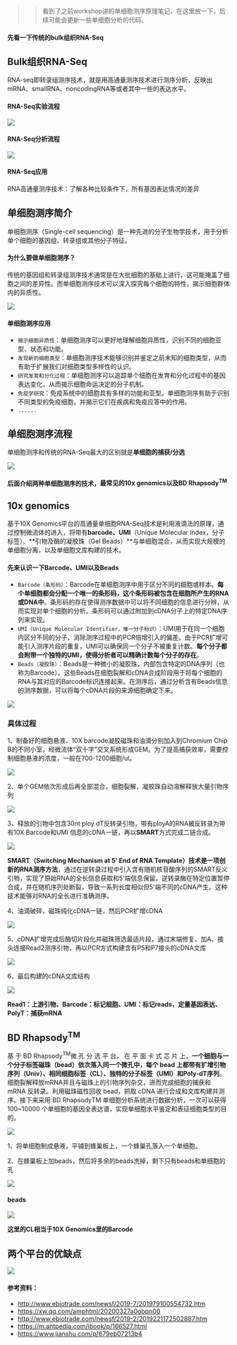 >> 看到了之前workshop讲的单细胞测序原理笔记，在这里放一下，后续可能会更新一些单细胞分析的代码。

#### 先看一下传统的bulk组织RNA-Seq

## Bulk组织RNA-Seq
RNA-seq即转录组测序技术，就是用高通量测序技术进行测序分析，反映出mRNA、smallRNA、noncodingRNA等或者其中一些的表达水平。

#### RNA-Seq实验流程

![](https://files.mdnice.com/user/23696/54229a8b-3776-477b-861e-6d573d6c7f7c.png)

#### RNA-Seq分析流程

![](https://files.mdnice.com/user/23696/224d9076-9ddb-4873-8636-5bb86e9c7ce4.png)

#### RNA-Seq应用
RNA高通量测序技术：了解各种比较条件下，所有基因表达情况的差异

## 单细胞测序简介

单细胞测序（Single-cell sequencing）是一种先进的分子生物学技术，用于分析单个细胞的基因组、转录组或其他分子特征。

#### 为什么要做单细胞测序？

传统的基因组和转录组测序技术通常是在大批细胞的基础上进行，这可能掩盖了细胞之间的差异性。而单细胞测序技术可以深入探究每个细胞的特性，揭示细胞群体内的异质性。

![](https://files.mdnice.com/user/23696/b3d68909-6fbc-45b2-b8a0-d3a0e3b6a59d.png)

#### 单细胞测序应用

- `揭示细胞异质性`：单细胞测序可以更好地理解细胞异质性，识别不同的细胞亚型、状态和功能。
- `发现新的细胞类型`：单细胞测序技术能够识别并鉴定之前未知的细胞类型，从而有助于扩展我们对细胞类型多样性的认识。
- `研究发育和分化过程`：单细胞测序可以追踪单个细胞在发育和分化过程中的基因表达变化，从而揭示细胞命运决定的分子机制。
- `免疫学研究`：免疫系统中的细胞具有多样的功能和亚型。单细胞测序有助于识别不同类型的免疫细胞，并揭示它们在疾病和免疫应答中的作用。
- `......`

## 单细胞测序流程
单细胞测序和传统的RNA-Seq最大的区别就是**单细胞的捕获/分选**

![](https://files.mdnice.com/user/23696/e498b650-1049-4a53-bd41-bf4843b93729.png)

#### 后面介绍两种单细胞测序的技术，**最常见的10x genomics以及BD Rhapsody<sup>TM</sup>**

## 10x genomics

基于10X Genomics平台的高通量单细胞RNA-Seq技术是利用液滴法的原理，通过控制微流体的进入，将带有**barcode、UMI**（Unique Molecular Index，分子标签）、**引物及酶的凝胶珠（Gel Beads）**与单细胞混合，从而实现大规模的单细胞分离，以及单细胞文库构建的技术。

#### 先来认识一下Barcode、UMI以及Beads
- `Barcode（条形码）`：Barcode在单细胞测序中用于区分不同的细胞或样本。**每个单细胞都会分配一个唯一的条形码，这个条形码被包含在细胞所产生的RNA或DNA中**。条形码的存在使得测序数据中可以将不同细胞的信息进行分辨，从而实现对单个细胞的分析。条形码可以通过附加到cDNA分子上的特定DNA序列来实现。
- `UMI（Unique Molecular Identifier，唯一分子标识）`：UMI用于在同一个细胞内区分不同的分子，消除测序过程中的PCR倍增引入的偏差。由于PCR扩增可能引入测序片段的重复，UMI可以确保同一个分子不被重复计数。**每个分子都会附带一个独特的UMI，使得分析者可以精确计数每个分子的存在**。
- `Beads（凝胶珠）`：Beads是一种微小的凝胶珠，内部包含特定的DNA序列（也称为Barcode）。这些Beads在细胞裂解和cDNA合成阶段用于将每个细胞的RNA与其对应的Barcode标识连接起来。在测序后，通过分析含有Beads信息的测序数据，可以将每个cDNA片段的来源细胞确定下来。

![](https://files.mdnice.com/user/23696/5c8effdc-2616-4b52-94ea-6c4a3d659839.png)

### 具体过程
1、制备好的细胞悬液、10X barcode凝胶磁珠和油滴分别加入到Chromium Chip B的不同小室，经微流体“双十字”交叉系统形成GEM。为了提高捕获效率，需要控制细胞悬液的浓度，一般在700-1200细胞/ul。

![](https://files.mdnice.com/user/23696/1d770b30-4df1-47d8-ab09-63b497774793.png)

2、单个GEM依次形成后再全部混合，细胞裂解，凝胶珠自动溶解释放大量引物序列

![](https://files.mdnice.com/user/23696/58b9fafc-5d69-4b23-b77d-afa651795cee.png)

3、释放的引物中包含30nt ploy dT反转录引物，带有ployA的RNA被反转录为带有10X Barcode和UMI	信息的cDNA一链，再以**SMART**方式完成二链合成。

![](https://files.mdnice.com/user/23696/554fd0a1-459f-4e51-9140-33bcf8e03a55.png)

**SMART（Switching Mechanism at 5' End of RNA Template）技术是一项创新的RNA测序方法**，通过在逆转录过程中引入含有随机核苷酸序列的SMART反义引物，实现了原始RNA的全长信息获取和5'端信息保留。逆转录酶在特定位置暂停合成，并在随机序列处断裂，导致一系列长度相似但5'端不同的cDNA产生。这种技术能够对RNA的全长进行准确测序。

4、油滴破碎，磁珠纯化cDNA一链，然后PCR扩增cDNA

![](https://files.mdnice.com/user/23696/f1e14648-0d0f-45de-916b-c8f197bf153d.png)

5、cDNA扩增完成后酶切片段化并磁珠筛选最适片段，通过末端修复、加A、接头连接Read2测序引物，再以PCR方式构建含有P5和P7接头的cDNA文库

![](https://files.mdnice.com/user/23696/67d34cd4-e56c-40c7-b28b-239569ff0002.png)

6、最后构建的cDNA文库结构

![](https://files.mdnice.com/user/23696/09fa4e12-3d66-440c-b6c9-6b90f00229bc.png)

**Read1：上游引物、Barcode：标记细胞、UMI：标记reads，定量基因表达、PolyT：捕获mRNA**
## BD Rhapsody<sup>TM</sup>

基 于 BD Rhapsody<sup>TM</sup>微 孔 分 选 平 台， 在 平 面 卡 式 芯 片 上，**一个细胞与一个分子标签磁珠（bead）依次落入同一个微孔中，每个 bead 上都带有扩增引物序列（Univ）、相同细胞标签（CL）、独特的分子标签（UMI）和Poly-dT序列**。细胞裂解释放mRNA并且与磁珠上的引物序列杂交，进而完成细胞的捕获和 mRNA 反转录。利用磁珠磁性回收 bead，抓取 cDNA 进行合成和文库构建并测序。接下来采用 BD RhapsodyTM 单细胞分析系统进行数据分析，一次可以获得 100~10000 个单细胞的基因全表达谱，实现单细胞水平鉴定和表征细胞类型的目的。

![](https://files.mdnice.com/user/23696/c9814b1f-df32-419c-ba3e-435354395735.png)

1、将单细胞制成悬液，平铺到蜂巢板上，一个蜂巢孔落入一个单细胞。

2、在蜂巢板上加beads，然后将多余的beads洗掉，剩下只有beads和单细胞的孔


![](https://files.mdnice.com/user/23696/a7c6d733-8f60-41dc-88ed-d6d5f0519d0b.png)

#### beads

![](https://files.mdnice.com/user/23696/f6880f23-6973-4ba6-86ea-e506d94e5c60.png)

**这里的CL相当于10X Genomics里的Barcode**

## 两个平台的优缺点

![](https://files.mdnice.com/user/23696/94728696-5bdc-45bb-9deb-ea3af6c5050a.png)

#### 参考资料：
- http://www.ebiotrade.com/newsf/2019-7/201979100554732.htm
- https://xw.qq.com/amphtml/20200327a0obpn00
- http://www.ebiotrade.com/newsf/2019-2/2019221172502887.htm
- https://m.antpedia.com/ibook/p/166527.html
- https://www.jianshu.com/p/679eb07213b4
